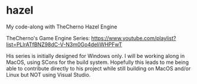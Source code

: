 # hazel
My code-along with TheCherno Hazel Engine

TheCherno's Game Engine Series: https://www.youtube.com/playlist?list=PLlrATfBNZ98dC-V-N3m0Go4deliWHPFwT

His series is initially designed for Windows only. I will be working along in MacOS, using SCons for the build system. Hopefully
this leads to me being able to contribute directly to his project while still building on MacOS and/or Linux but NOT using Visual
Studio.
